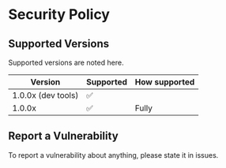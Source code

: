 # Security Policy

## Supported Versions

Supported versions are noted here.

| Version | Supported |        How supported|
| ------- | ------------------ |-----------------|
| 1.0.0x (dev tools)| :white_check_mark:| |Fully
| 1.0.0x  | :white_check_mark:           |Fully

## Report a Vulnerability

To report a vulnerability about anything, please state it in issues.
